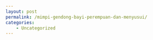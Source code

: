 ```yaml
---
layout: post
permalink: /mimpi-gendong-bayi-perempuan-dan-menyusui/
categories:
    - Uncategorized
---
```


